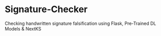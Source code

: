 # Signature-Checker
Checking handwritten signature falsification using Flask, Pre-Trained DL Models &amp; NextKS
